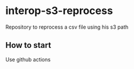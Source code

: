 # interop-s3-reprocess
Repository to reprocess a csv file using his s3 path
## How to start

Use github actions
